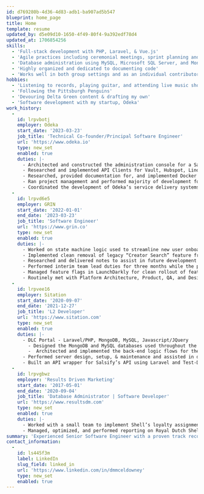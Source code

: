 ```yaml
---
id: d769280b-4d36-4d83-adb1-ba907ad5b547
blueprint: home_page
title: Home
template: resume
updated_by: d5e09d10-1650-4f49-80f4-9a392edf78d4
updated_at: 1706854256
skills:
  - 'Full-stack development with PHP, Laravel, & Vue.js'
  - 'Agile practices including ceremonial meetings, sprint planning and execution, code reviews, and unit testing'
  - 'Database administration using MySQL, Microsoft SQL Server, and MongoDB'
  - 'Highly organized and dedicated to documenting code'
  - 'Works well in both group settings and as an individual contributor'
hobbies:
  - 'Listening to records, playing guitar, and attending live music shows'
  - 'Following the Pittsburgh Penguins'
  - 'Devouring Delta Green content & drafting my own'
  - 'Software development with my startup, Odeka'
work_history:
  -
    id: lrpvbotj
    employer: Odeka
    start_date: '2023-03-23'
    job_title: 'Technical Co-founder/Principal Software Engineer'
    url: 'https://www.odeka.io'
    type: new_set
    enabled: true
    duties: |-
      - Architected and constructed the administration console for a SaaS monolith system with Laravel+Livewire, Zabbix, GoCD, and Hashicorp Vault
      - Researched and implemented API Clients for Vault, Hubspot, Linode, Stripe, and Shopify; built webhook endpoints to receive data from third party applications with tokenized application API tokens
      - Researched, provided documentation for, and implemented Docker image tagging practice for the Figlee next.js project; contributed to paired debugging sessions
      - Ran project management and performed majority of development for a Proof of Concept web contest administration application in Laravel with Statamic CMS, deployed with Bitbucket Pipeline CI/CD to Linode servers
      - Coordinated the development of Odeka’s service delivery systems
  -
    id: lrpvd6e5
    employer: GRIN
    start_date: '2022-01-01'
    end_date: '2023-03-23'
    job_title: 'Software Engineer'
    url: 'https://www.grin.co'
    type: new_set
    enabled: true
    duties: |-
      - Worked on state machine logic used to streamline new user onboarding into the SaaS platform
      - Implemented clean removal of legacy “Creator Search” feature from platform
      - Researched and delivered notes to assist in future development efforts regarding Shopify, Klaviyo, and Stripe
      - Performed interim team lead duties for three months while the permanent team lead required extended medical leave; led refinement meetings via planning poker, performed code reviews, coordinated with QA, and ran daily standups
      - Managed feature flags in LaunchDarkly for clean rollout of feature changes throughout the platform
      - Routinely met with Platform Architecture, Product, QA, and Design teams to coordinate future and ongoing work
  -
    id: lrpvee16
    employer: Sitation
    start_date: '2020-09-07'
    end_date: '2021-12-27'
    job_title: 'L2 Developer'
    url: 'https://www.sitation.com'
    type: new_set
    enabled: true
    duties: |-
      - DLC Portal - Laravel/PHP, MongoDB, MySQL, Javascript/JQuery
      	- Designed the MongoDB and MySQL databases used throughout the development and implementation phases
      	-  Architected and implemented the back-end logic flows for the DLC portal to transfer data between 700k+ products on Salsify and the web server’s own backend MongoDB
      - Performed server design, setup, & maintenance and assisted in deploying the final product to a production server on AWS
      - Built an API wrapper for Salsify’s API using Laravel and Test-Driven Development
  -
    id: lrpvgbwz
    employer: 'Results Driven Marketing'
    start_date: '2017-05-01'
    end_date: '2020-09-04'
    job_title: 'Database Administrator | Software Developer'
    url: 'https://www.resultsdm.com'
    type: new_set
    enabled: true
    duties: |-
      - Worked with a small team to implement Shell’s loyalty assignment program, which handles loyalty rewards for over 13,000 Shell gas stations across the country
      - Managed, optimized, and performed reporting on Royal Dutch Shell’s customer databases
summary: 'Experienced Senior Software Engineer with a proven track record in architecting and developing SaaS solutions. Proficient in full-stack engineering, agile methodologies, and leading teams to successful project completion. Demonstrates expertise in PHP, Laravel, and Javascript with a strong background in API integration, database management, and Agile coding practices.'
contact_information:
  -
    id: ls445f3m
    label: LinkedIn
    slug_field: linked_in
    url: 'https://www.linkedin.com/in/dmmceldowney'
    type: new_set
    enabled: true
---
```

